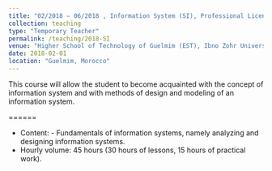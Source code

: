```yaml
---
title: "02/2018 – 06/2018 , Information System (SI), Professional License, (45 hours)"
collection: teaching
type: "Temporary Teacher"
permalink: /teaching/2018-SI
venue: "Higher School of Technology of Guelmim (EST), Ibno Zohr University"
date: 2018-02-01
location: "Guelmim, Morocco"
---
```


This course will allow the student to become acquainted with the concept of information system and with methods of design and modeling of an information system.

======
* Content:  - Fundamentals of information systems, namely analyzing and designing information systems.
* Hourly volume: 45 hours (30 hours of lessons, 15 hours of practical work).

